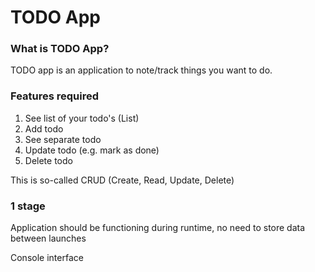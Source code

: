 # TODO App

### What is TODO App?

TODO app is an application to note/track things you want to do.

### Features required

1. See list of your todo's  (List)
2. Add todo 
3. See separate todo 
4. Update todo (e.g. mark as done) 
5. Delete todo

This is so-called CRUD (Create, Read, Update, Delete)

### 1 stage
Application should be functioning during runtime,
no need to store data between launches

Console interface


